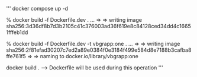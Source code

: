 '''
docker compose up -d

% docker build -f Dockerfile.dev .
...
=> => writing image sha256:3d36df8b7d3b2105c41c376003ad36f619e8c84128ced34dd4c16651fffeb1dd

% docker build -f Dockerfile.dev -t vbgrapp:one .
...
=> => writing image sha256:2f81efad30207c7ed2a89e0384f0e3184f499e584d8e7188b3cafba8ffe761f5
 => => naming to docker.io/library/vbgrapp:one

docker build .     --> Dockerfile will be used during this operation
'''